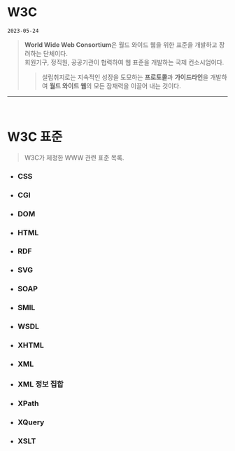 # W3C

`2023-05-24`

> **World Wide Web Consortium**은 월드 와이드 웹을 위한 표준을 개발하고 장려하는 단체이다. <br>회원기구, 정직원, 공공기관이 협력하여 웹 표준을 개발하는 국제 컨소시엄이다.<br>
>
> > 설립취지로는 지속적인 성장을 도모하는 **프로토콜**과 **가이드라인**을 개발하여 **월드 와이드 웹**의 모든 잠재력을 이끌어 내는 것이다.

---

<br>

# W3C 표준

> W3C가 제정한 WWW 관련 표준 목록.
> <br>

- ### CSS
- ### CGI
- ### DOM
- ### HTML
- ### RDF
- ### SVG
- ### SOAP
- ### SMIL
- ### WSDL
- ### XHTML
- ### XML
- ### XML 정보 집합
- ### XPath
- ### XQuery
- ### XSLT
